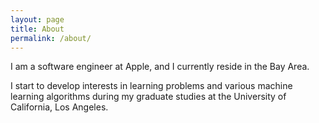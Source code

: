 ```yaml
---
layout: page
title: About
permalink: /about/
---
```


I am a software engineer at Apple, and I currently reside in the Bay Area. 

I start to develop interests in learning problems and various machine learning algorithms during my graduate studies at the University of California, Los Angeles. 
